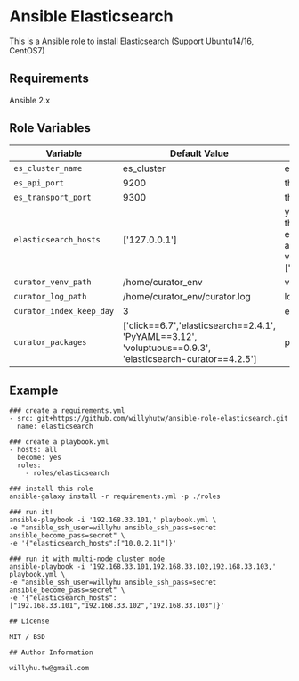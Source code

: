 # Ansible Elasticsearch

This is a Ansible role to install Elasticsearch (Support Ubuntu14/16, CentOS7)

## Requirements

Ansible 2.x

## Role Variables

|Variable|Default Value|Description|
|---|---|---|
```es_cluster_name```|es_cluster|elasticsearch cluster name.
```es_api_port```|9200|the api listen port.
```es_transport_port```|9300|the transport listen port.
```elasticsearch_hosts```|['127.0.0.1']|you must replace this value, enter the listen address of each elasticsear node. or pass to ansible-playbook as extra variable: {'elasticsearch_address':['10.89.155.78','10.89.155.79']}.
```curator_venv_path```|/home/curator_env|virtualenv path for curator.
```curator_log_path```|/home/curator_env/curator.log|log path for curator.
```curator_index_keep_day```|3|elasticsearch index keep days.
```curator_packages```|['click==6.7','elasticsearch==2.4.1', 'PyYAML==3.12', 'voluptuous==0.9.3', 'elasticsearch-curator==4.2.5']|package lists for curator.

## Example
```
### create a requirements.yml
- src: git+https://github.com/willyhutw/ansible-role-elasticsearch.git
  name: elasticsearch

### create a playbook.yml
- hosts: all
  become: yes
  roles:
    - roles/elasticsearch

### install this role
ansible-galaxy install -r requirements.yml -p ./roles

### run it!
ansible-playbook -i '192.168.33.101,' playbook.yml \
-e "ansible_ssh_user=willyhu ansible_ssh_pass=secret ansible_become_pass=secret" \
-e '{"elasticsearch_hosts":["10.0.2.11"]}'

### run it with multi-node cluster mode
ansible-playbook -i '192.168.33.101,192.168.33.102,192.168.33.103,' playbook.yml \
-e "ansible_ssh_user=willyhu ansible_ssh_pass=secret ansible_become_pass=secret" \
-e '{"elasticsearch_hosts":["192.168.33.101","192.168.33.102","192.168.33.103"]}'

## License

MIT / BSD

## Author Information

willyhu.tw@gmail.com
